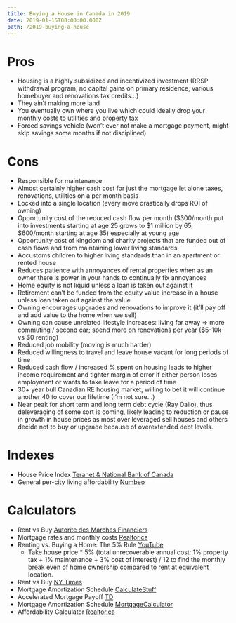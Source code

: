 ```yaml
---
title: Buying a House in Canada in 2019
date: 2019-01-15T00:00:00.000Z
path: /2019-buying-a-house
---
```

# Pros

* Housing is a highly subsidized and incentivized investment (RRSP withdrawal program, no capital gains on primary residence, various homebuyer and renovations tax credits...)
* They ain’t making more land
* You eventually own where you live which could ideally drop your monthly costs to utilities and property tax
* Forced savings vehicle (won’t ever not make a mortgage payment, might skip savings some months if not disciplined)

# Cons

* Responsible for maintenance
* Almost certainly higher cash cost for just the mortgage let alone taxes, renovations, utilities on a per month basis
* Locked into a single location (every move drastically drops ROI of owning)
* Opportunity cost of the reduced cash flow per month ($300/month put into investments starting at age 25 grows to $1 million by 65, $600/month starting at age 35) especially at young age
* Opportunity cost of kingdom and charity projects that are funded out of cash flows and from maintaining lower living standards
* Accustoms children to higher living standards than in an apartment or rented house
* Reduces patience with annoyances of rental properties when as an owner there is power in your hands to continually fix annoyances
* Home equity is not liquid unless a loan is taken out against it
* Retirement can’t be funded from the equity value increase in a house unless loan taken out against the value
* Owning encourages upgrades and renovations to improve it (it’ll pay off and add value to the home when we sell)
* Owning can cause unrelated lifestyle increases: living far away => more commuting / second car; spend more on renovations per year ($5-10k vs $0 renting)
* Reduced job mobility (moving is much harder)
* Reduced willingness to travel and leave house vacant for long periods of time
* Reduced cash flow / increased % spent on housing leads to higher income requirement and tighter margin of error if either person loses employment or wants to take leave for a period of time
* 30+ year bull Canadian RE housing market, willing to bet it will continue another 40 to cover our lifetime (I’m not sure...)
* Near peak for short term and long term debt cycle (Ray Dalio), thus deleveraging of some sort is coming, likely leading to reduction or pause in growth in house prices as most over leveraged sell houses and others decide not to buy or upgrade because of overextended debt levels.

# Indexes

* House Price Index [Teranet & National Bank of Canada](https://housepriceindex.ca/)
* General per-city living affordability [Numbeo](https://www.numbeo.com/property-investment/country_result.jsp?country=Canada)

# Calculators

* Rent vs Buy [Autorite des Marches Financiers](https://lautorite.qc.ca/en/general-public/calculators-and-tools/calculators/buy-or-rent-a-residence/)
* Mortgage rates and monthly costs [Realtor.ca](https://www.realtor.ca/calculator.aspx)
* Renting vs. Buying a Home: The 5% Rule [YouTube](https://youtu.be/Uwl3-jBNEd4)
  * Take house price * 5% (total unrecoverable annual cost: 1% property tax + 1% maintenance + 3% cost of interest) / 12 to find the monthly break even of home ownership compared to rent at equivalent location.
* Rent vs Buy [NY Times](https://www.nytimes.com/interactive/2014/upshot/buy-rent-calculator.html)
* Mortgage Amortization Schedule [CalculateStuff](https://www.calculatestuff.com/financial/mortgage-calculator)
* Accelerated Mortgage Payoff [TD](https://tools.td.com/mortgage-payment-calculator/)
* Mortgage Amortization Schedule [MortgageCalculator](https://www.mortgagecalculator.org/)
* Affordability Calculator [Realtor.ca](https://www.realtor.ca/calculator.aspx#v=affordability)

